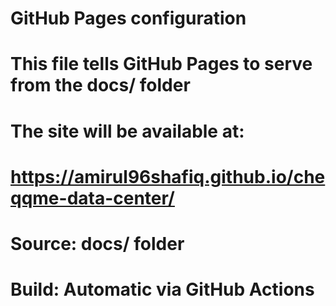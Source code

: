 # GitHub Pages configuration

# This file tells GitHub Pages to serve from the docs/ folder

# The site will be available at:

# https://amirul96shafiq.github.io/cheqqme-data-center/

# Source: docs/ folder

# Build: Automatic via GitHub Actions
